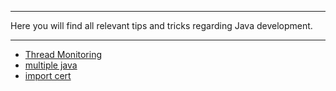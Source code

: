 ***
Here you will find all relevant tips and tricks regarding Java development. 

***

 * [Thread Monitoring](./Thread-Monitoring.md)
 * [multiple java](./add-multiple-java-on-Mac-and-windows.md)
 * [import cert](./java-import-cert-for-dev-play.md)